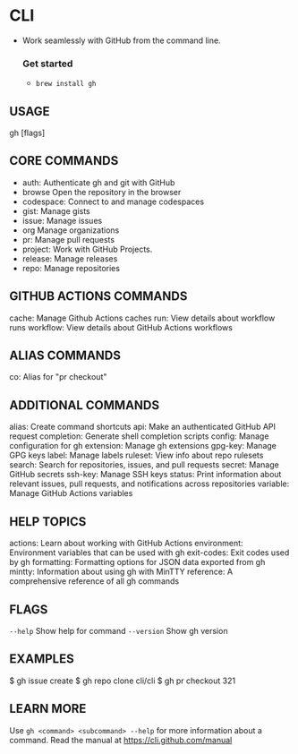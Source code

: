 # CLI
- Work seamlessly with GitHub from the command line.
  ### Get started
  - `brew install gh`

## USAGE
  gh <command> <subcommand> [flags]

## CORE COMMANDS
  - auth:     Authenticate gh and git with GitHub
  - browse     Open the repository in the browser
  - codespace:   Connect to and manage codespaces
  - gist:       Manage gists
  - issue:       Manage issues
  - org    Manage organizations
  - pr:         Manage pull requests
  - project:    Work with GitHub Projects.
  - release:    Manage releases
  - repo:      Manage repositories

## GITHUB ACTIONS COMMANDS
  cache:       Manage Github Actions caches
  run:         View details about workflow runs
  workflow:    View details about GitHub Actions workflows

## ALIAS COMMANDS
  co:          Alias for "pr checkout"

## ADDITIONAL COMMANDS
  alias:       Create command shortcuts
  api:         Make an authenticated GitHub API request
  completion:  Generate shell completion scripts
  config:      Manage configuration for gh
  extension:   Manage gh extensions
  gpg-key:     Manage GPG keys
  label:       Manage labels
  ruleset:     View info about repo rulesets
  search:      Search for repositories, issues, and pull requests
  secret:      Manage GitHub secrets
  ssh-key:     Manage SSH keys
  status:      Print information about relevant issues, pull requests, and notifications across repositories
  variable:    Manage GitHub Actions variables

## HELP TOPICS
  actions:     Learn about working with GitHub Actions
  environment: Environment variables that can be used with gh
  exit-codes:  Exit codes used by gh
  formatting:  Formatting options for JSON data exported from gh
  mintty:      Information about using gh with MinTTY
  reference:   A comprehensive reference of all gh commands

## FLAGS
  `--help`      Show help for command
  `--version`   Show gh version

## EXAMPLES
  $ gh issue create
  $ gh repo clone cli/cli
  $ gh pr checkout 321

## LEARN MORE
  Use `gh <command> <subcommand> --help` for more information about a command.
  Read the manual at https://cli.github.com/manual
